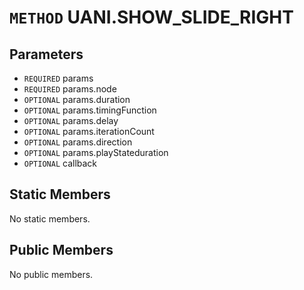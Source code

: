 # `METHOD` UANI.SHOW_SLIDE_RIGHT

## Parameters
* `REQUIRED` params 
* `REQUIRED` params.node 
* `OPTIONAL` params.duration 
* `OPTIONAL` params.timingFunction 
* `OPTIONAL` params.delay 
* `OPTIONAL` params.iterationCount 
* `OPTIONAL` params.direction 
* `OPTIONAL` params.playStateduration 
* `OPTIONAL` callback 

## Static Members
No static members.

## Public Members
No public members.
